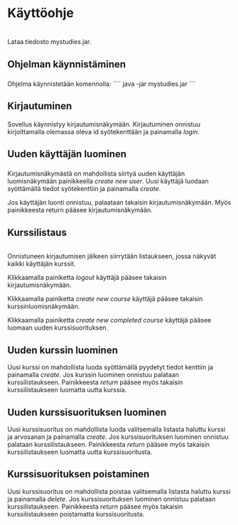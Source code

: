 # Käyttöohje <h1>

Lataa tiedosto mystudies.jar.

## Ohjelman käynnistäminen <h3>
Ohjelma käynnistetään komennolla:
´´´´
java -jar mystudies.jar
´´´

## Kirjautuminen <h4>
Sovellus käynnistyy kirjautumisnäkymään.
Kirjautuminen onnistuu kirjoittamalla olemassa oleva id syötekenttään ja painamalla _login_.

## Uuden käyttäjän luominen <h5>
Kirjautumisnäkymästä on mahdollista siirtyä uuden käyttäjän luomisnäkymään painikkeella _create new user_. Uusi käyttäjä luodaan syöttämällä tiedot syötekenttiin ja painamalla _create_.

Jos käyttäjän luonti onnistuu, palaataan takaisin kirjautumisnäkymään. Myös painikkeesta return pääsee kirjautumisnäkymään.

## Kurssilistaus <h6> 
Onnistuneen kirjautumisen jälkeen siirrytään listaukseen, jossa näkyvät kaikki käyttäjän kurssit.

Klikkaamalla painiketta _logout_ käyttäjä pääsee takaisin kirjautumisnäkymään.

Klikkaamalla painiketta _create new course_ käyttäjä pääsee takaisin kurssinluomisnäkymään.

Klikkaamalla painiketta _create new completed course_ käyttäjä pääsee luomaan uuden kurssisuorituksen.

## Uuden kurssin luominen <h7>
Uusi kurssi on mahdollista luoda syöttämällä pyydetyt tiedot kenttiin ja painamalla _create_. Jos kurssin luominen onnistuu palataan kurssilistaukseen. 
Painikkeesta _return_ pääsee myös takaisin kurssilistaukseen luomatta uutta kurssia.

## Uuden kurssisuorituksen luominen <h7>
Uusi kurssisuoritus on mahdollista luoda valitsemalla listasta haluttu kurssi ja arvosanan ja painamalla _create_. Jos kurssisuorituksen luominen onnistuu palataan kurssilistaukseen. 
Painikkeesta _return_ pääsee myös takaisin kurssilistaukseen luomatta uutta kurssisuoritusta.

## Kurssisuorituksen poistaminen <h7>
Uusi kurssisuoritus on mahdollista poistaa valitsemalla listasta haluttu kurssi ja painamalla _delete_. Jos kurssisuorituksen luominen onnistuu palataan kurssilistaukseen. 
Painikkeesta _return_ pääsee myös takaisin kurssilistaukseen poistamatta kurssisuoritusta.

